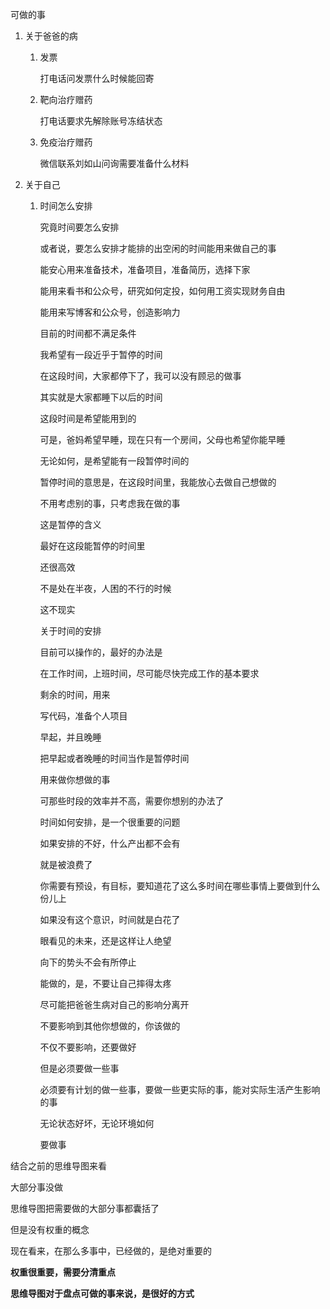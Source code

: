 可做的事

1. 关于爸爸的病

   1. 发票

      打电话问发票什么时候能回寄

   2. 靶向治疗赠药

      打电话要求先解除账号冻结状态

   3. 免疫治疗赠药

      微信联系刘如山问询需要准备什么材料

2. 关于自己

   1. 时间怎么安排

      究竟时间要怎么安排

      或者说，要怎么安排才能排的出空闲的时间能用来做自己的事

      能安心用来准备技术，准备项目，准备简历，选择下家

      能用来看书和公众号，研究如何定投，如何用工资实现财务自由

      能用来写博客和公众号，创造影响力

      

      目前的时间都不满足条件

      

      我希望有一段近乎于暂停的时间

      在这段时间，大家都停下了，我可以没有顾忌的做事

      

      其实就是大家都睡下以后的时间

      

      这段时间是希望能用到的

      可是，爸妈希望早睡，现在只有一个房间，父母也希望你能早睡

      

      无论如何，是希望能有一段暂停时间的

      

      

      

      暂停时间的意思是，在这段时间里，我能放心去做自己想做的

      不用考虑别的事，只考虑我在做的事

      这是暂停的含义

      

      最好在这段能暂停的时间里

      还很高效

      不是处在半夜，人困的不行的时候

      这不现实

      

      关于时间的安排

      目前可以操作的，最好的办法是

      

      在工作时间，上班时间，尽可能尽快完成工作的基本要求

      剩余的时间，用来

      写代码，准备个人项目

      

      早起，并且晚睡

      把早起或者晚睡的时间当作是暂停时间

      用来做你想做的事

      

      可那些时段的效率并不高，需要你想别的办法了

      

      时间如何安排，是一个很重要的问题

      如果安排的不好，什么产出都不会有

      就是被浪费了

      

      你需要有预设，有目标，要知道花了这么多时间在哪些事情上要做到什么份儿上

      

      如果没有这个意识，时间就是白花了

      

      眼看见的未来，还是这样让人绝望

      向下的势头不会有所停止

      能做的，是，不要让自己摔得太疼

      

      尽可能把爸爸生病对自己的影响分离开

      不要影响到其他你想做的，你该做的

      不仅不要影响，还要做好

      

      但是必须要做一些事

      必须要有计划的做一些事，要做一些更实际的事，能对实际生活产生影响的事

      无论状态好坏，无论环境如何

      要做事

      




结合之前的思维导图来看

大部分事没做





思维导图把需要做的大部分事都囊括了

但是没有权重的概念



现在看来，在那么多事中，已经做的，是绝对重要的



**权重很重要，需要分清重点**

**思维导图对于盘点可做的事来说，是很好的方式**
















